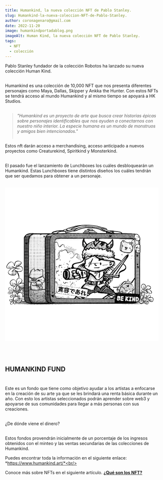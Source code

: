 ```yaml
---
title: Humankind, la nueva colección NFT de Pablo Stanley.
slug: Humankind-la-nueva-coleccion-NFT-de-Pablo-Stanley.
author: coronagenaro@gmail.com
date: 2022-11-20
image: humankindportadablog.png
imageAlt: Human Kind, la nueva colección NFT de Pablo Stanley.
tags:
  - NFT
  - colección
---
```

Pablo Stanley fundador de la colección Robotos ha lanzado su nueva colección Human Kind.<br/><br/>

H﻿umankind es una colección de 10,000 NFT que nos presenta diferentes personajes como Maya, Dallas, Skipper y Ankka the Hunter. Con estos NFTs se tendrá acceso al mundo Humankind y al mismo tiempo se apoyará a HK Studios.<br/><br/>

> *"Humankind es un proyecto de arte que busca crear historias épicas sobre personajes identificables que nos ayuden a conectarnos con nuestro niño interior. La especie humana es un mundo de monstruos y amigos bien intencionados."*<br/><br/>

E﻿stos nft darán acceso a merchandising, acceso anticipado a nuevos proyectos como Creaturekind, Spiritkind y Monsterkind.<br/><br/>

E﻿l pasado fue el lanzamiento de Lunchboxes los cuáles desbloquearán un Humankind. Estas Lunchboxes tiene distintos diseños los cuáles tendrán que ser quedamos para obtener a un personaje.<br/><br/>

![NFT HumanKind](humankindpropio.png "Human Kind, la nueva colección NFT de Pablo Stanley.")

<br/><br/>

## **HUMANKIND FUND**<br/><br/>

E﻿ste es un fondo que tiene como objetivo ayudar a los artistas a enfocarse en la creación de su arte ya que se les brindará una renta básica durante un año. Con esto los artistas seleccionados podrán aprender sobre web3 y apoyarse de sus comunidades para llegar a más personas con sus creaciones.<br/><br/>

¿De dónde viene el dinero? <br/><br/>

E﻿stos fondos provendrán inicialmente de un porcentaje de los ingresos obtenidos con el minteo y las ventas secundarias de las colecciones de Humankind.

P﻿uedes encontrar toda la información en el siguiente enlace: *https://www.humankind.art/*<br/><br/>

C﻿onoce más sobre NFTs en el siguiente artículo. **[¿Qué son los NFT?](https://www.oasisfinanciero.mx/blog/2022-06-18/qu%C3%A9-son-los-nft-y-su-valor-en-el-arte-y-videojuegos/)**